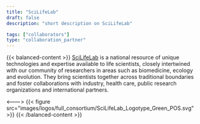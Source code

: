 ```yaml
---
title: "SciLifeLab"
draft: false
description: "short description on SciLifeLab"

tags: ["collaborators"]
type: "collaboration_partner" 
---
```


{{< balanced-content >}}
[SciLifeLab](https://www.scilifelab.se/) is a national resource of unique technologies and expertise available to life scientists, closely intertwined with our community of researchers in areas such as biomedicine, ecology and evolution. They bring scientists together across traditional boundaries and foster collaborations with industry, health care, public research organizations and international partners.

<--->
{{< figure src="images/logos/full_consortium/SciLifeLab_Logotype_Green_POS.svg" >}}
{{< /balanced-content >}}